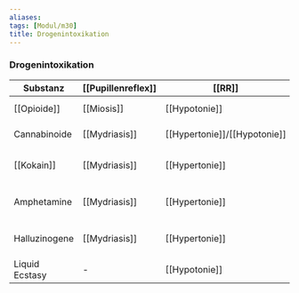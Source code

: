 ```yaml
---
aliases: 
tags: [Modul/m30]
title: Drogenintoxikation
---
```

### Drogenintoxikation
Substanz|[[Pupillenreflex]]|[[RR]]|[[HF]]|Weitere Symptome
-|-|-|-|-
[[Opioide]]|[[Miosis]]|[[Hypotonie]]|[[Bradykardie]]|Atemdepression, [[Reflex]]↓
Cannabinoide|[[Mydriasis]]|[[Hypertonie]]/[[Hypotonie]]|[[Tachykardie]]|Verwirrtheit, [[Halluzinationen]]
[[Kokain]]|[[Mydriasis]]|[[Hypertonie]]|[[Tachykardie]]|[[Ataxie]], [[Krampfanfall]], Myokardinfarkt
Amphetamine|[[Mydriasis]]|[[Hypertonie]]|[[Tachykardie]]|Enthemmung, [[Wahn]], [[Halluzinationen]]
Halluzinogene|[[Mydriasis]]|[[Hypertonie]]|[[Tachykardie]]|[[Wahn]], [[Halluzinationen]], [[Reflex]]↑
Liquid Ecstasy|-|[[Hypotonie]]|[[Bradykardie]]|[[Vigilanzminderung]], Amnesie, Myoklonien